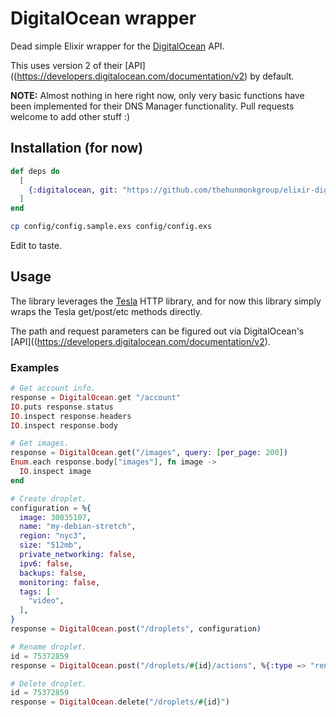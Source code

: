 # DigitalOcean wrapper

Dead simple Elixir wrapper for the [DigitalOcean](https://www.digitalocean.com)
API.

This uses version 2 of their
[API]((https://developers.digitalocean.com/documentation/v2) by default.

**NOTE:** Almost nothing in here right now, only very basic functions have been
implemented for their DNS Manager functionality. Pull requests welcome to add
other stuff :)

## Installation (for now)


```elixir
def deps do
  [
    {:digitalocean, git: "https://github.com/thehunmonkgroup/elixir-digitalocean.git"},
  ]
end
```

```sh
cp config/config.sample.exs config/config.exs
```

Edit to taste.

## Usage

The library leverages the [Tesla](https://github.com/teamon/tesla) HTTP
library, and for now this library simply wraps the Tesla get/post/etc methods
directly.

The path and request parameters can be figured out via DigitalOcean's
[API]((https://developers.digitalocean.com/documentation/v2).

### Examples

```elixir
# Get account info.
response = DigitalOcean.get "/account"
IO.puts response.status
IO.inspect response.headers
IO.inspect response.body

# Get images.
response = DigitalOcean.get("/images", query: [per_page: 200])
Enum.each response.body["images"], fn image ->
  IO.inspect image
end

# Create droplet.
configuration = %{
  image: 30035107,
  name: "my-debian-stretch",
  region: "nyc3",
  size: "512mb",
  private_networking: false,
  ipv6: false,
  backups: false,
  monitoring: false,
  tags: [
    "video",
  ],
}
response = DigitalOcean.post("/droplets", configuration)

# Rename droplet.
id = 75372859
response = DigitalOcean.post("/droplets/#{id}/actions", %{:type => "rename", :name => "updated-debian-stretch"})

# Delete droplet.
id = 75372859
response = DigitalOcean.delete("/droplets/#{id}")

```
